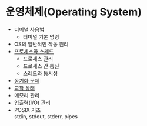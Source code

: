 # 운영체제(Operating System)

- 터미널 사용법
  - 터미널 기본 명령
- OS의 일반적인 작동 원리
- [프로세스와 스레드](./contents/Process-and-Thread.md)
  - 프로세스 관리
  - 프로세스 간 통신
  - 스레드와 동시성
- [동기화 문제](./contents/Synchronization-problem.md)
- [교착 상태](./contents/Deadlock.md)
- 메모리 관리
- 입출력(I/O) 관리
- POSIX 기초  
  stdin, stdout, stderr, pipes
